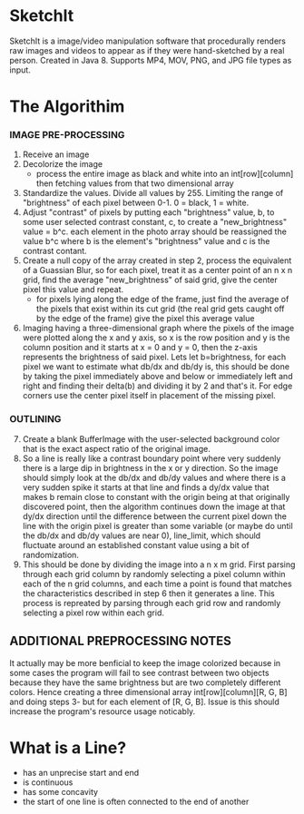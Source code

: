 # SketchIt
SketchIt is a image/video manipulation software that procedurally renders raw images and videos to appear as if they were hand-sketched by a real person.
Created in Java 8. 
Supports MP4, MOV, PNG, and JPG file types as input.

# The Algorithim

### IMAGE PRE-PROCESSING
1) Receive an image
2) Decolorize the image
	- process the entire image as black and white into an int[row][column] then fetching values from that two dimensional array
3) Standardize the values. Divide all values by 255. Limiting the range of "brightness" of each pixel between 0-1. 0 = black, 1 = white.
4) Adjust "contrast" of pixels by putting each "brightness" value, b, to some user selected contrast constant, c, to create a "new_brightness" value = b^c. each element in the photo array
   should be reassigned the value b^c where b is the element's "brightness" value and c is the contrast contant.
5) Create a null copy of the array created in step 2, process the equivalent of a Guassian Blur, so for each pixel, treat it as a center point of an n x n grid, find the average "new_brightness" of said grid, 
   give the center pixel this value and repeat.
	- for pixels lying along the edge of the frame, just find the average of the pixels that exist within its cut grid (the real grid gets caught off by the edge of the frame) 
	  give the pixel this average value
6) Imaging having a three-dimensional graph where the pixels of the image were plotted along the x and y axis, so x is the row position and y is the column position and it starts 
   at x = 0 and y = 0, then the z-axis represents the brightness of said pixel. Lets let b=brightness, for each pixel we want to estimate what db/dx and db/dy is, this should be done
   by taking the pixel immediately above and below or immediately left and right and finding their delta(b) and dividing it by 2 and that's it. For edge corners use the center pixel 
   itself in placement of the missing pixel. 

### OUTLINING
7) Create a blank BufferImage with the user-selected background color that is the exact aspect ratio of the original image.
8) So a line is really like a contrast boundary point where very suddenly there is a large dip in brightness in the x or y direction. So the image should simply look at the db/dx and db/dy values 
   and where there is a very sudden spike it starts at that line and finds a dy/dx value that makes b remain close to constant with the origin being at that originally discovered point, then the 
   algorithm continues down the image at that dy/dx direction until the difference between the current pixel down the line with the origin pixel is greater than some variable (or maybe do until 
   the db/dx and db/dy values are near 0), line_limit, which should fluctuate around an established constant value using a bit of randomization.
9) This should be done by dividing the image into a n x m grid. First parsing through each grid column by randomly selecting a pixel column within each of the n grid columns, and each time a point 
   is found that matches the characteristics described in step 6 then it generates a line. This process is repreated by parsing through each grid row and randomly selecting a pixel row within each 
   grid.

## ADDITIONAL PREPROCESSING NOTES

It actually may be more benficial to keep the image colorized because in some cases the program will fail 
to see contrast between two objects because they have the same brightness but are two completely different
colors. Hence creating a three dimensional array int[row][column][R, G, B] and doing steps 3- but for each
element of [R, G, B]. Issue is this should increase the program's resource usage noticably.
   
# What is a Line?
- has an unprecise start and end
- is continuous
- has some concavity
- the start of one line is often connected to the end of another

